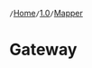`/`[Home](/service-layer)`/`[1.0](/service-layer/docs/1.0)`/`[Mapper](09-gateway.html)

# Gateway


